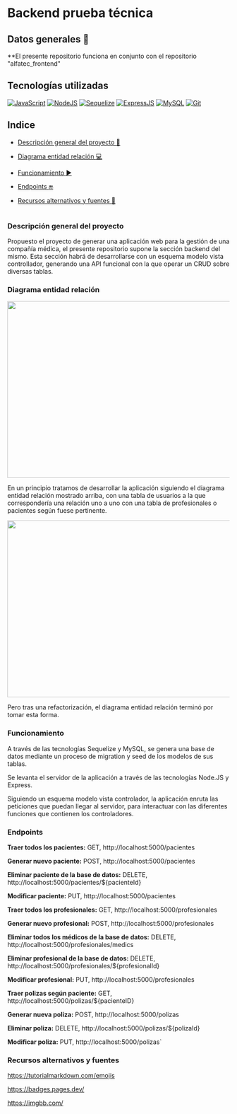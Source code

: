 # Backend prueba técnica

## Datos generales :paperclip:
**El presente repositorio funciona en conjunto con el repositorio "alfatec_frontend"

## Tecnologías utilizadas
[![JavaScript](https://img.shields.io/badge/JavaScript-F7DF1E?logo=javascript&logoColor=000&style=flat)](https://developer.mozilla.org/en-US/docs/Web/JavaScript) [![NodeJS](https://img.shields.io/badge/Node.js-393?logo=nodedotjs&logoColor=fff&style=flat)](https://developer.mozilla.org/en-US/docs/Web/API/Node) [![Sequelize](https://img.shields.io/badge/Sequelize-52B0E7?logo=sequelize&logoColor=fff&style=flat)](https://sequelize.org/) [![ExpressJS](https://img.shields.io/badge/Express-000?logo=express&logoColor=fff&style=flat)](https://expressjs.com/) [![MySQL](https://img.shields.io/badge/MySQL-4479A1?logo=mysql&logoColor=fff&style=flat)](https://dev.mysql.com/doc/) [![Git](https://img.shields.io/badge/Git-F05032?logo=git&logoColor=fff&style=flat)](https://developer.mozilla.org/en-US/docs/Glossary/Git)

## Indice 

- [Descripción general del proyecto :speech_balloon:](#descripción-general-del-proyecto)

- [Diagrama entidad relación :computer:](#diagrama-entidad-relación) 

- [Funcionamiento :arrow_forward:](#funcionamiento) 

- [Endpoints :end:](#endpoints) 

- [Recursos alternativos y fuentes :art:](#recursos-alternativos-y-fuentes)  

#

### Descripción general del proyecto

Propuesto el proyecto de generar una aplicación web para la gestión de una compañía médica, el presente repositorio supone la sección backend del mismo. Esta sección habrá de desarrollarse con un esquema modelo vista controllador, generando una API funcional con la que operar un CRUD sobre diversas tablas.

### Diagrama entidad relación

<p align="center">
<img src="https://i.ibb.co/C9QCjg6/diagrama-ER-antes-de-refactorizar.jpg"  width="800" height="400"></p>
En un principio tratamos de desarrollar la aplicación siguiendo el diagrama entidad relación mostrado arriba, con una tabla de usuarios a la que correspondería una relación uno a uno con una tabla de profesionales o pacientes según fuese pertinente.
<p align="center">
<img src="https://i.ibb.co/xDxnW9c/diagrama-ER.jpg"  width="800" height="400"></p>
Pero tras una refactorización, el diagrama entidad relación terminó por tomar esta forma.

### Funcionamiento

A través de las tecnologías Sequelize y MySQL, se genera una base de datos mediante un proceso de migration y seed de los modelos de sus tablas.

Se levanta el servidor de la aplicación a través de las tecnologías Node.JS y Express.

Siguiendo un esquema modelo vista controlador, la aplicación enruta las peticiones que puedan llegar al servidor, para interactuar con las diferentes funciones que contienen los controladores.

### Endpoints

**Traer todos los pacientes:** GET, http://localhost:5000/pacientes

**Generar nuevo paciente:** POST, http://localhost:5000/pacientes

**Eliminar paciente de la base de datos:** DELETE, http://localhost:5000/pacientes/${pacienteId}

**Modificar paciente:** PUT, http://localhost:5000/pacientes

**Traer todos los profesionales:** GET, http://localhost:5000/profesionales

**Generar nuevo profesional:** POST, http://localhost:5000/profesionales

**Eliminar todos los médicos de la base de datos:** DELETE, http://localhost:5000/profesionales/medics

**Eliminar profesional de la base de datos:** DELETE, http://localhost:5000/profesionales/${profesionalId}

**Modificar profesional:** PUT, http://localhost:5000/profesionales

**Traer polizas según paciente:** GET, http://localhost:5000/polizas/${pacienteID}

**Generar nueva poliza:** POST, http://localhost:5000/polizas

**Eliminar poliza:** DELETE, http://localhost:5000/polizas/${polizaId}

**Modificar poliza:** PUT, http://localhost:5000/polizas`

### Recursos alternativos y fuentes

https://tutorialmarkdown.com/emojis

https://badges.pages.dev/

https://imgbb.com/

